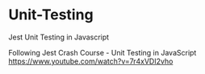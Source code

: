 # Unit-Testing
Jest Unit Testing in Javascript 

Following Jest Crash Course - Unit Testing in JavaScript
https://www.youtube.com/watch?v=7r4xVDI2vho
